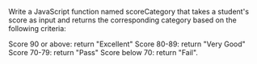  Write a JavaScript function named scoreCategory that takes a student's score as input and returns the corresponding category based on the following criteria:

Score 90 or above: return "Excellent"
Score 80-89: return "Very Good"
Score 70-79: return "Pass"
Score below 70: return "Fail".
